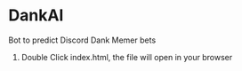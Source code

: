# DankAI
 Bot to predict Discord Dank Memer bets

1. Double Click index.html, the file will open in your browser
